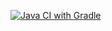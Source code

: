 [![Java CI with Gradle](https://github.com/volkovamila/postmanapi/actions/workflows/gradle.yml/badge.svg)](https://github.com/volkovamila/postmanapi/actions/workflows/gradle.yml)
